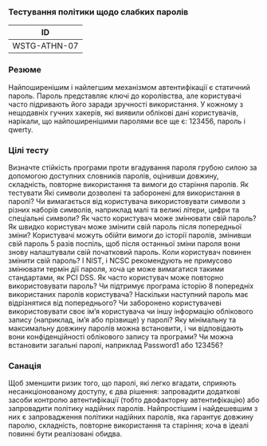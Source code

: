 ### Тестування політики щодо слабких паролів

|ID|
|----|
|WSTG-ATHN-07|

### Резюме
Найпоширенішим і найлегшим механізмом автентифікації є статичний пароль. Пароль представляє ключі до королівства, але користувачі часто підривають його заради зручності використання. У кожному з нещодавніх гучних хакерів, які виявили облікові дані користувачів, нарікали, що найпоширенішими паролями все ще є: 123456, пароль і qwerty.

### Цілі тесту
Визначте стійкість програми проти вгадування пароля грубою силою за допомогою доступних словників паролів, оцінивши довжину, складність, повторне використання та вимоги до старіння паролів.
Як тестувати
Які символи дозволені та заборонені для використання в паролі? Чи вимагається від користувача використовувати символи з різних наборів символів, наприклад малі та великі літери, цифри та спеціальні символи?
Як часто користувач може змінювати свій пароль? Як швидко користувач може змінити свій пароль після попередньої зміни? Користувачі можуть обійти вимоги до історії паролів, змінивши свій пароль 5 разів поспіль, щоб після останньої зміни пароля вони знову налаштували свій початковий пароль.
Коли користувач повинен змінити свій пароль?
І NIST, і NCSC рекомендують не примусово змінювати термін дії пароля, хоча це може вимагатися такими стандартами, як PCI DSS.
Як часто користувач може повторно використовувати пароль? Чи підтримує програма історію 8 попередніх використаних паролів користувача?
Наскільки наступний пароль має відрізнятися від попереднього?
Чи заборонено користувачеві використовувати своє ім’я користувача чи іншу інформацію облікового запису (наприклад, ім’я або прізвище) у паролі?
Яку мінімальну та максимальну довжину паролів можна встановити, і чи відповідають вони конфіденційності облікового запису та програми?
Чи можна встановити загальні паролі, наприклад Password1 або 123456?

### Санація
Щоб зменшити ризик того, що паролі, які легко вгадати, сприяють несанкціонованому доступу, є два рішення: запровадити додаткові засоби контролю автентифікації (тобто двофакторну автентифікацію) або запровадити політику надійних паролів. Найпростішим і найдешевшим з них є запровадження політики надійних паролів, яка гарантує довжину паролю, складність, повторне використання та старіння; хоча в ідеалі повинні бути реалізовані обидва.
